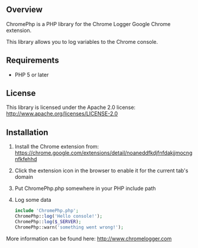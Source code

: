 ## Overview
ChromePhp is a PHP library for the Chrome Logger Google Chrome extension.

This library allows you to log variables to the Chrome console.

## Requirements
- PHP 5 or later

## License
This library is licensed under the Apache 2.0 license: 
http://www.apache.org/licenses/LICENSE-2.0

## Installation
1. Install the Chrome extension from: https://chrome.google.com/extensions/detail/noaneddfkdjfnfdakjjmocngnfkfehhd
2. Click the extension icon in the browser to enable it for the current tab's domain
3. Put ChromePhp.php somewhere in your PHP include path
4. Log some data

    ```php
    include 'ChromePhp.php';
    ChromePhp::log('Hello console!');
    ChromePhp::log($_SERVER);
    ChromePhp::warn('something went wrong!');
    ```

More information can be found here:
http://www.chromelogger.com
